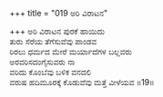 +++
title = "019 ಅರಿ ವಿರಾಟನ"

+++
ಅರಿ ವಿರಾಟನ ಪುರಕೆ ಹಾಯಿದು  
ತುರು ಸೆರೆಯ ತೆಗೆಸುವೆವು ಪಾಂಡವ  
ರಿರಲು ಧರ್ಮದ ಮೇರೆ ಮರ್ಯಾದೆಗಳ ಬಲ್ಲವರು  
ಅರವರಿಸದಂಗೈಸುವರು ನಾ  
ವರಿದು ಕೊಂಬೆವು ಬಳಿಕ ವನದಲಿ  
ವರುಷ ಹದಿಮೂರಕ್ಕೆ ಕೊಡುವೆವು ಮತ್ತೆ ವೀಳೆಯವ      ॥19॥